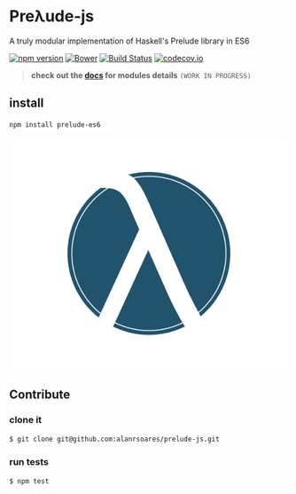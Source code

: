 Preλude-js
==========

A truly modular implementation of Haskell's Prelude library in ES6

[![npm version](https://badge.fury.io/js/prelude-es6.svg)](http://badge.fury.io/js/prelude-es6)
[![Bower](https://img.shields.io/bower/v/prelude-es6.svg)]()
[![Build Status](https://travis-ci.org/alanrsoares/prelude-js.svg?branch=master)](https://travis-ci.org/alanrsoares/prelude-js)
[![codecov.io](http://codecov.io/github/alanrsoares/prelude-js/coverage.svg?branch=master)](http://codecov.io/github/alanrsoares/prelude-js?branch=master)

> **check out the [docs](/docs/README.md) for modules details** `(WORK IN PROGRESS)`

## install

```bash
npm install prelude-es6
```

![alt tag](/logo.png)

## Contribute

### clone it
```bash
$ git clone git@github.com:alanrsoares/prelude-js.git
```

### run tests
```bash
$ npm test
```
